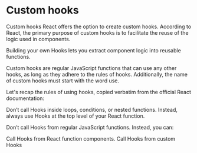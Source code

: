 # Custom hooks

Custom hooks
React offers the option to create custom hooks. According to React, the primary purpose of custom hooks is to facilitate the reuse of the logic used in components.

Building your own Hooks lets you extract component logic into reusable functions.

Custom hooks are regular JavaScript functions that can use any other hooks, as long as they adhere to the rules of hooks. Additionally, the name of custom hooks must start with the word use.

Let's recap the rules of using hooks, copied verbatim from the official React documentation:

Don’t call Hooks inside loops, conditions, or nested functions. Instead, always use Hooks at the top level of your React function.

Don’t call Hooks from regular JavaScript functions. Instead, you can:

Call Hooks from React function components.
Call Hooks from custom Hooks

